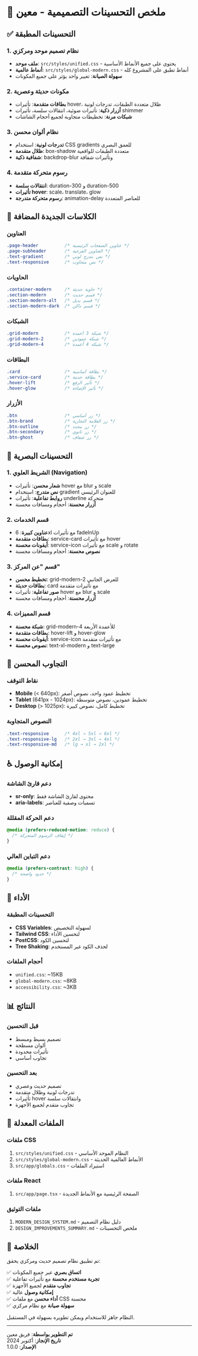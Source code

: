 # 🎨 ملخص التحسينات التصميمية - معين

## ✅ التحسينات المطبقة

### 1. نظام تصميم موحد ومركزي

- **ملف موحد**: `src/styles/unified.css` - يحتوي على جميع الأنماط الأساسية
- **أنماط عالمية**: `src/styles/global-modern.css` - أنماط تطبق على المشروع كله
- **سهولة الصيانة**: تغيير واحد يؤثر على جميع المكونات

### 2. مكونات حديثة وعصرية

- **بطاقات متقدمة**: تأثيرات hover، ظلال متعددة الطبقات، تدرجات لونية
- **أزرار ذكية**: تأثيرات ضوئية، انتقالات سلسة، تأثيرات shimmer
- **شبكات مرنة**: تخطيطات متجاوبة لجميع أحجام الشاشات

### 3. نظام ألوان محسن

- **تدرجات لونية**: استخدام CSS gradients للعمق البصري
- **ظلال متقدمة**: box-shadow متعددة الطبقات للواقعية
- **شفافية ذكية**: backdrop-blur وتأثيرات شفافة

### 4. رسوم متحركة متقدمة

- **انتقالات سلسة**: duration-300 و duration-500
- **تأثيرات hover**: scale، translate، glow
- **رسوم متحركة متدرجة**: animation-delay للعناصر المتعددة

## 🎯 الكلاسات الجديدة المضافة

### العناوين

```css
.page-header          /* عناوين الصفحات الرئيسية */
.page-subheader       /* العناوين الفرعية */
.text-gradient        /* نص بتدرج لوني */
.text-responsive      /* نص متجاوب */
```

### الحاويات

```css
.container-modern     /* حاوية حديثة */
.section-modern       /* قسم حديث */
.section-modern-alt   /* قسم بديل */
.section-modern-dark  /* قسم داكن */
```

### الشبكات

```css
.grid-modern          /* شبكة 3 أعمدة */
.grid-modern-2        /* شبكة عمودين */
.grid-modern-4        /* شبكة 4 أعمدة */
```

### البطاقات

```css
.card                 /* بطاقة أساسية */
.service-card         /* بطاقة خدمة */
.hover-lift           /* تأثير الرفع */
.hover-glow           /* تأثير الإضاءة */
```

### الأزرار

```css
.btn                  /* زر أساسي */
.btn-brand            /* زر العلامة التجارية */
.btn-outline          /* زر محدد */
.btn-secondary        /* زر ثانوي */
.btn-ghost            /* زر شفاف */
```

## 🎨 التحسينات البصرية

### 1. الشريط العلوي (Navigation)

- **شعار محسن**: تأثيرات hover مع blur و scale
- **نص متدرج**: استخدام gradient للعنوان الرئيسي
- **روابط تفاعلية**: تأثيرات underline متحركة
- **أزرار محسنة**: أحجام ومسافات محسنة

### 2. قسم الخدمات

- **عناوين كبيرة**: 6xl مع تأثيرات fadeInUp
- **بطاقات متقدمة**: service-card مع تأثيرات hover
- **أيقونات محسنة**: service-icon مع تأثيرات scale و rotate
- **نصوص محسنة**: أحجام ومسافات محسنة

### 3. قسم "عن المركز"

- **تخطيط محسن**: grid-modern-2 للعرض الجانبي
- **بطاقات حديثة**: card مع تأثيرات متقدمة
- **صور تفاعلية**: تأثيرات hover مع blur و scale
- **أزرار محسنة**: أحجام ومسافات محسنة

### 4. قسم المميزات

- **شبكة محسنة**: grid-modern-4 للأعمدة الأربعة
- **بطاقات متقدمة**: hover-lift و hover-glow
- **أيقونات محسنة**: service-icon مع تأثيرات متقدمة
- **نصوص محسنة**: text-xl-modern و text-large

## 📱 التجاوب المحسن

### نقاط التوقف

- **Mobile** (< 640px): تخطيط عمود واحد، نصوص أصغر
- **Tablet** (641px - 1024px): تخطيط عمودين، نصوص متوسطة
- **Desktop** (> 1025px): تخطيط كامل، نصوص كبيرة

### النصوص المتجاوبة

```css
.text-responsive      /* 4xl → 5xl → 6xl */
.text-responsive-lg   /* 2xl → 3xl → 4xl */
.text-responsive-md   /* lg → xl → 2xl */
```

## ♿ إمكانية الوصول

### دعم قارئ الشاشة

- **sr-only**: محتوى لقارئ الشاشة فقط
- **aria-labels**: تسميات وصفية للعناصر

### دعم الحركة المقللة

```css
@media (prefers-reduced-motion: reduce) {
  /* إيقاف الرسوم المتحركة */
}
```

### دعم التباين العالي

```css
@media (prefers-contrast: high) {
  /* حدود واضحة */
}
```

## 🚀 الأداء

### التحسينات المطبقة

- **CSS Variables**: لسهولة التخصيص
- **Tailwind CSS**: لتحسين الأداء
- **PostCSS**: لتحسين الكود
- **Tree Shaking**: لحذف الكود غير المستخدم

### أحجام الملفات

- `unified.css`: ~15KB
- `global-modern.css`: ~8KB
- `accessibility.css`: ~3KB

## 📊 النتائج

### قبل التحسين

- تصميم بسيط ومبسط
- ألوان مسطحة
- تأثيرات محدودة
- تجاوب أساسي

### بعد التحسين

- تصميم حديث وعصري
- تدرجات لونية وظلال متقدمة
- تأثيرات hover وانتقالات سلسة
- تجاوب متقدم لجميع الأجهزة

## 🔧 الملفات المعدلة

### ملفات CSS

1. `src/styles/unified.css` - النظام الموحد الأساسي
2. `src/styles/global-modern.css` - الأنماط العالمية الحديثة
3. `src/app/globals.css` - استيراد الملفات

### ملفات React

1. `src/app/page.tsx` - الصفحة الرئيسية مع الأنماط الجديدة

### ملفات التوثيق

1. `MODERN_DESIGN_SYSTEM.md` - دليل نظام التصميم
2. `DESIGN_IMPROVEMENTS_SUMMARY.md` - ملخص التحسينات

## 🎉 الخلاصة

تم تطبيق نظام تصميم حديث ومركزي يحقق:

✅ **اتساق بصري** عبر جميع المكونات  
✅ **تجربة مستخدم محسنة** مع تأثيرات تفاعلية  
✅ **تجاوب متقدم** لجميع الأجهزة  
✅ **إمكانية وصول** عالية  
✅ **أداء محسن** مع ملفات CSS محسنة  
✅ **سهولة صيانة** مع نظام مركزي

النظام جاهز للاستخدام ويمكن تطويره بسهولة في المستقبل.

---

**تم التطوير بواسطة**: فريق معين  
**تاريخ الإنجاز**: أكتوبر 2024  
**الإصدار**: 1.0.0
